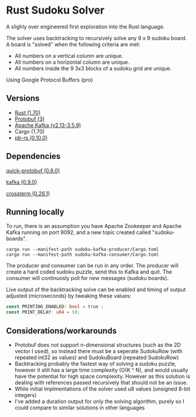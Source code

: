 
# Rust Sudoku Solver

A slighly over engineered first exploration into the Rust language.

The solver uses backtracking to recursively solve any 9 x 9 sudoku board. A board is "solved" when the following criteria are met:

- All numbers on a vertical column are unique.
- All numbers on a horizontal column are unique.
- All numbers inside the 9 3x3 blocks of a sudoku grid are unique.

Using Google Protocol Buffers (pro)


## Versions

- [Rust (1.70)](https://www.rust-lang.org/tools/install)
- [Protobuf (3)](https://protobuf.dev/programming-guides/proto3/)
- [Apache Kafka (v2.13-3.5.9)](https://kafka.apache.org/downloads)
- Cargo (1.70)
- [pb-rs (0.10.0)](https://crates.io/crates/pb-rs)

## Dependencies

[quick-protobuf (0.8.0)](https://docs.rs/quick-protobuf/latest/quick_protobuf/)

[kafka (0.9.0)](https://docs.rs/kafka/0.9.0/kafka/)

[crossterm (0.26.1)](https://docs.rs/crossterm/0.26.1/crossterm/)
## Running locally

To run, there is an assumption you have Apache Zookeeper and Apache Kafka running on port 9092, and a new topic created called "sudoku-boards".

```
cargo run --manifest-path sudoku-kafka-producer/Cargo.toml 
cargo run --manifest-path sudoku-kafka-consumer/Cargo.toml 
```

The producer and consumer can be run in any order. The producer will create a hard coded sudoku puzzle, send this to Kafka and quit. The consumer will continuosly poll for new  messages (sudoku boards).

Live output of the backtracking solve can be enabled and timing of output adjusted (microseconds) by tweaking these values:

```rust
const PRINTING_ENABLED: bool = true ;
const PRINT_DELAY: u64 = 50;
```


## Considerations/workarounds

- Protobuf does not support n-dimensional structures (such as the 2D vector I used), so instead there must be a seperate SudokuRow (with repeated int32 as values) and SudokuBoard (repeated SudokuRow)
- Backtracking probably the fastest way of solving a sudoku puzzle, however it still has a large time complexity (O(K ^ N), and would usually have the potential for high space complexity. However as this solution is dealing with references passed recursively that should not be an issue.
- While initial implmentations of the solver used u8 values (unsigned 8-bit integers)
- I've added a duration output for only the solving algorithm, purely so I could compare to similar solutions in other languages
